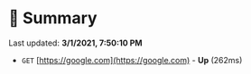 # 📖 Summary
Last updated: **3/1/2021, 7:50:10 PM**

- `GET` [https://google.com](https://google.com) - **Up** (262ms)
